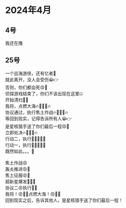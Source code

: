 # 2024年4月

<script setup lang="ts">
import { QTagColors } from 'fake-qq-ui';

</script>

## 4号

<q-window title="我的世界话题群">

<q-text name="群摆子" tag="LV100 变态男娘控" :tag-color="QTagColors.purple"
avatar="https://q2.qlogo.cn/headimg_dl?dst_uin=3030376163&spec=100" >我还在撸</q-text>

</q-window>

## 25号

<q-window title="Minecraft资源群">

<q-text name="星河鹭起" tag="LV100 乆乆乆" :tag-color="QTagColors.purple"
avatar="https://q2.qlogo.cn/headimg_dl?dst_uin=2914187745&spec=100">一个巡海游侠，还有忆者🤨<br>就此离开，没人会受伤😀👉 <br>
否则，你们都会死😡👊 <br>侦探游戏结束了，你们不该出现在这里🤐 <br>开始清扫🤖👊<br>我将，点燃大海🔥👊🤖👊🔥<br>
协议通过，执行焦土作战🔥👊🤖👊🔥<br>等回到现实，记得告诉所有人😀👉<br>是星核猎手送了你们最后一程😡👊<br>立即处决🔥👊🤖👊🔥<br>
行动二，执行🤖👞🔥🔥🔥<br>行动一，执行🤖👟🔥🔥🔥<br>既然如此。。。🤖<br><br>焦土作战😡<br>轰炎推进😡👊<br>焦土征服😡🦶<br>超新星爆发👊😡👊<br>
协议二😡执行🦵🔥<br>我将！😡👊🔥点燃大海！😡💪🔥<br>回到现实之后，告诉其他人，是星核猎手送了你们最后一程！</q-text>

</q-window>

